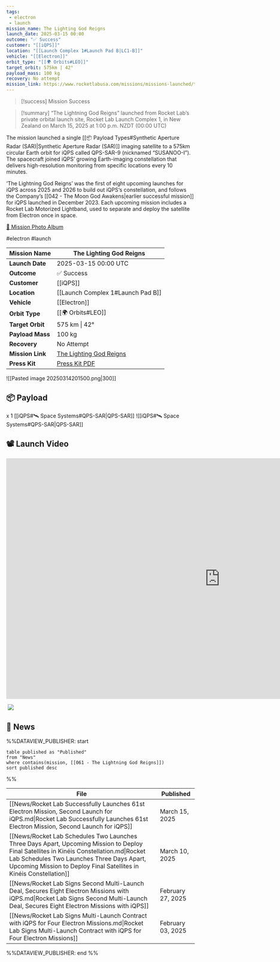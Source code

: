 ```yaml
---
tags:
 - electron
 - launch
mission_name: The Lighting God Reigns
launch_date: 2025-03-15 00:00
outcome: "✅ Success"
customer: "[[iQPS]]"
location: "[[Launch Complex 1#Launch Pad B|LC1-B]]"
vehicle: "[[Electron]]"
orbit_type: "[[🌍 Orbits#LEO]]"
target_orbit: 575km | 42°
payload_mass: 100 kg
recovery: No attempt
mission_link: https://www.rocketlabusa.com/missions/missions-launched/the-lightning-god-reigns
---
```



>[!success] Mission Success

>[!summary]
“The Lightning God Reigns” launched from Rocket Lab’s private orbital launch site, Rocket Lab Launch Complex 1, in New Zealand on March 15, 2025 at 1:00 p.m. NZDT (00:00 UTC)
>
The mission launched a single [[📦 Payload Types#Synthetic Aperture Radar (SAR)|Synthetic Aperture Radar (SAR)]] imaging satellite to a 575km circular Earth orbit for iQPS called QPS-SAR-9 (nicknamed “SUSANOO-I”). The spacecraft joined iQPS’ growing Earth-imaging constellation that delivers high-resolution monitoring from specific locations every 10 minutes. 
>
‘The Lightning God Reigns’ was the first of eight upcoming launches for iQPS across 2025 and 2026 to build out iQPS‘s constellation, and follows the Company’s [[042 - The Moon God Awakens|earlier successful mission]] for iQPS launched in December 2023. Each upcoming mission includes a Rocket Lab Motorized Lightband, used to separate and deploy the satellite from Electron once in space.
>
[📸 Mission Photo Album](https://www.flickr.com/photos/rocketlab/albums/72177720324421002)


#electron #launch 

| **Mission Name** | The Lighting God Reigns                                                                                     |
| ---------------- | ----------------------------------------------------------------------------------------------------------- |
| **Launch Date**  | 2025-03-15 00:00 UTC                                                                                        |
| **Outcome**      | ✅ Success                                                                                                   |
| **Customer**     | [[iQPS]]                                                                                                    |
| **Location**     | [[Launch Complex 1#Launch Pad B]]                                                                           |
| **Vehicle**      | [[Electron]]                                                                                                |
| **Orbit Type**   | [[🌍 Orbits#LEO]]                                                                                           |
| **Target Orbit** | 575 km &#124; 42°                                                                                           |
| **Payload Mass** | 100 kg                                                                                                      |
| **Recovery**     | No Attempt                                                                                                  |
| **Mission Link** | [The Lighting God Reigns](https://www.rocketlabusa.com/missions/missions-launched/the-lightning-god-reigns) |
| **Press Kit**    | [Press Kit PDF](https://rocketlabcorp.com/assets/Uploads/F61-The-Lightning-God-Reigns-press-kit-final-.pdf) |


![[Pasted image 20250314201500.png|300]]
## 📦 Payload

x 1 [[iQPS#🛰️ Space Systems#QPS-SAR|QPS-SAR]] ![[iQPS#🛰️ Space Systems#QPS-SAR|QPS-SAR]]

## 📽️ Launch Video

<div class="responsive-video">
<iframe width="1141" height="642" src="https://www.youtube.com/embed/k-cuTDrVCmQ" title="Rocket Lab - &#39;The Lightning God Reigns&#39; Launch" frameborder="0" allow="accelerometer; autoplay; clipboard-write; encrypted-media; gyroscope; picture-in-picture; web-share" referrerpolicy="strict-origin-when-cross-origin" allowfullscreen></iframe></div>

![]()
![](https://x.com/RocketLab/status/1900699144249110863)

## 📰 News

%%DATAVIEW_PUBLISHER: start
```
table published as "Published"
from "News"
where contains(mission, [[061 - The Lightning God Reigns]])
sort published desc
```
%%

| File                                                                                                                                                                                                                                                         | Published         |
| ------------------------------------------------------------------------------------------------------------------------------------------------------------------------------------------------------------------------------------------------------------ | ----------------- |
| [[News/Rocket Lab Successfully Launches 61st Electron Mission, Second Launch for iQPS.md\|Rocket Lab Successfully Launches 61st Electron Mission, Second Launch for iQPS]]                                                                                   | March 15, 2025    |
| [[News/Rocket Lab Schedules Two Launches Three Days Apart, Upcoming Mission to Deploy Final Satellites in Kinéis Constellation.md\|Rocket Lab Schedules Two Launches Three Days Apart, Upcoming Mission to Deploy Final Satellites in Kinéis Constellation]] | March 10, 2025    |
| [[News/Rocket Lab Signs Second Multi-Launch Deal, Secures Eight Electron Missions with iQPS.md\|Rocket Lab Signs Second Multi-Launch Deal, Secures Eight Electron Missions with iQPS]]                                                                       | February 27, 2025 |
| [[News/Rocket Lab Signs Multi-Launch Contract with iQPS for Four Electron Missions.md\|Rocket Lab Signs Multi-Launch Contract with iQPS for Four Electron Missions]]                                                                                         | February 03, 2025 |

%%DATAVIEW_PUBLISHER: end %%

